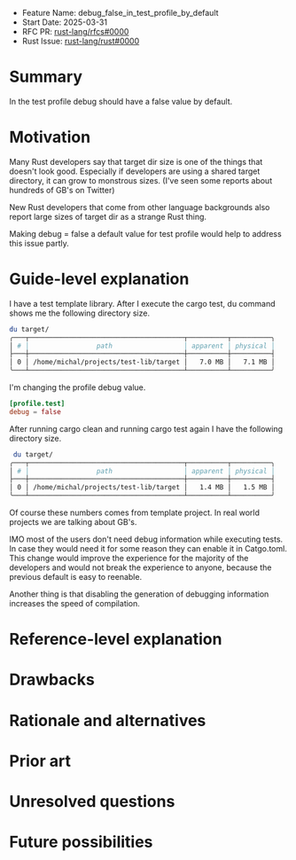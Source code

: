 - Feature Name: debug_false_in_test_profile_by_default
- Start Date: 2025-03-31
- RFC PR: [rust-lang/rfcs#0000](https://github.com/rust-lang/rfcs/pull/0000)
- Rust Issue: [rust-lang/rust#0000](https://github.com/rust-lang/rust/issues/0000)

# Summary
[summary]: #summary

In the test profile debug should have a false value by default.

# Motivation
[motivation]: #motivation

Many Rust developers say that target dir size is one of the things that doesn't look good. Especially if developers are using a shared target directory, it can grow to monstrous sizes. (I've seen some reports about hundreds of GB's on Twitter)

New Rust developers that come from other language backgrounds also report large sizes of target dir as a strange Rust thing.

Making debug = false a default value for test profile would help to address this issue partly.

# Guide-level explanation
[guide-level-explanation]: #guide-level-explanation

I have a test template library. After I execute the cargo test, du command shows me the following directory size.

```sh
du target/
╭───┬───────────────────────────────────────┬──────────┬──────────╮
│ # │                 path                  │ apparent │ physical │
├───┼───────────────────────────────────────┼──────────┼──────────┤
│ 0 │ /home/michal/projects/test-lib/target │   7.0 MB │   7.1 MB │
╰───┴───────────────────────────────────────┴──────────┴──────────╯
```

I'm changing the profile debug value.

```toml
[profile.test]
debug = false
```

After running cargo clean and running cargo test again I have the following directory size.

```sh
 du target/
╭───┬───────────────────────────────────────┬──────────┬──────────╮
│ # │                 path                  │ apparent │ physical │
├───┼───────────────────────────────────────┼──────────┼──────────┤
│ 0 │ /home/michal/projects/test-lib/target │   1.4 MB │   1.5 MB │
╰───┴───────────────────────────────────────┴──────────┴──────────╯
```

Of course these numbers comes from template project. In real world projects we are talking about GB's.

IMO most of the users don't need debug information while executing tests. In case they would need it for some reason they can enable it in Catgo.toml. This change would improve the experience for the majority of the developers and would not break the experience to anyone, because the previous default is easy to reenable.

Another thing is that disabling the generation of debugging information increases the speed of compilation.

# Reference-level explanation
[reference-level-explanation]: #reference-level-explanation

# Drawbacks
[drawbacks]: #drawbacks

# Rationale and alternatives
[rationale-and-alternatives]: #rationale-and-alternatives

# Prior art
[prior-art]: #prior-art

# Unresolved questions
[unresolved-questions]: #unresolved-questions

# Future possibilities
[future-possibilities]: #future-possibilities
